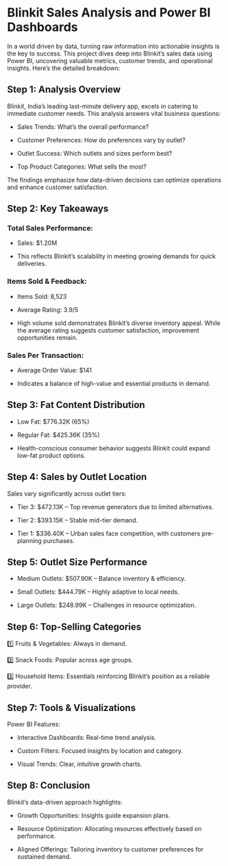 # Blinkit Sales Analysis and Power BI Dashboards 

In a world driven by data, turning raw information into actionable insights is the key to success. This project dives deep into Blinkit’s sales data using Power BI, uncovering valuable metrics, customer trends, and operational insights. Here’s the detailed breakdown:

## Step 1: Analysis Overview
Blinkit, India’s leading last-minute delivery app, excels in catering to immediate customer needs. This analysis answers vital business questions:

- Sales Trends: What’s the overall performance?

- Customer Preferences: How do preferences vary by outlet?

- Outlet Success: Which outlets and sizes perform best?

- Top Product Categories: What sells the most?

The findings emphasize how data-driven decisions can optimize operations and enhance customer satisfaction.

## Step 2: Key Takeaways
### Total Sales Performance:

- Sales: $1.20M

- This reflects Blinkit’s scalability in meeting growing demands for quick deliveries.

### Items Sold & Feedback:
  
- Items Sold: 8,523

- Average Rating: 3.9/5
  
- High volume sold demonstrates Blinkit’s diverse inventory appeal. While the average rating suggests customer satisfaction, improvement opportunities remain.

### Sales Per Transaction:

- Average Order Value: $141
  
- Indicates a balance of high-value and essential products in demand.

## Step 3: Fat Content Distribution
- Low Fat: $776.32K (65%)

- Regular Fat: $425.36K (35%)

- Health-conscious consumer behavior suggests Blinkit could expand low-fat product options.

## Step 4: Sales by Outlet Location
Sales vary significantly across outlet tiers:

- Tier 3: $472.13K – Top revenue generators due to limited alternatives.
  
- Tier 2: $393.15K – Stable mid-tier demand.
  
- Tier 1: $336.40K – Urban sales face competition, with customers pre-planning purchases.

## Step 5: Outlet Size Performance
- Medium Outlets: $507.90K – Balance inventory & efficiency.
  
- Small Outlets: $444.79K – Highly adaptive to local needs.
  
- Large Outlets: $248.99K – Challenges in resource optimization.

## Step 6: Top-Selling Categories
1️⃣ Fruits & Vegetables: Always in demand.

2️⃣ Snack Foods: Popular across age groups.

3️⃣ Household Items: Essentials reinforcing Blinkit’s position as a reliable provider.

## Step 7: Tools & Visualizations
Power BI Features:

- Interactive Dashboards: Real-time trend analysis.
  
- Custom Filters: Focused insights by location and category.
  
- Visual Trends: Clear, intuitive growth charts.

## Step 8: Conclusion
Blinkit’s data-driven approach highlights:

- Growth Opportunities: Insights guide expansion plans.
  
- Resource Optimization: Allocating resources effectively based on performance.
  
- Aligned Offerings: Tailoring inventory to customer preferences for sustained demand.
